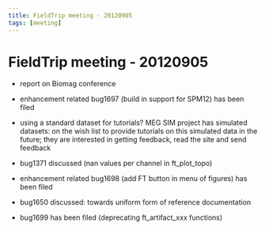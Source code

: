 ```yaml
---
title: FieldTrip meeting - 20120905
tags: [meeting]
---
```


# FieldTrip meeting - 20120905

- report on Biomag conference
- enhancement related bug1697 (build in support for SPM12) has been filed

- using a standard dataset for tutorials? MEG SIM project has simulated datasets: on the wish list to provide tutorials on this simulated data in the future; they are interested in getting feedback, read the site and send feedback
- bug1371 discussed (nan values per channel in ft_plot_topo)

- enhancement related bug1698 (add FT button in menu of figures) has been filed

- bug1650 discussed: towards uniform form of reference documentation

- bug1699 has been filed (deprecating ft_artifact_xxx functions)
